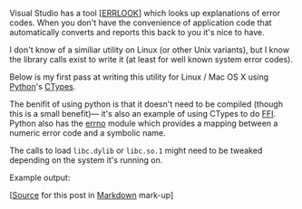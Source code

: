 Visual Studio has a tool [[ERRLOOK](http://msdn.microsoft.com/en-us/library/akay62ya.aspx "Visual Studio ERRLOOK Utility")] which looks up explanations of error codes.  When you don't have the convenience of application code that automatically converts and reports this back to you it's nice to have.

I don't know of a similiar utility on Linux (or other Unix variants), but I know the library calls exist to write it (at least for well known system error codes).

Below is my first pass at writing this utility for Linux / Mac OS X using [Python](http://python.org)'s [CTypes](http://docs.python.org/library/ctypes.html "CTypes Module").

<script src="http://gist.github.com/286405.js?file=errnolookup.py"></script>

The benifit of using python is that it doesn't need to be compiled (though this is a small benefit)&mdash; it's also an example of using CTypes to do [FFI](http://en.wikipedia.org/wiki/Foreign_function_interface "Wikipedia Entry for Foreign function interface").  Python also has the [errno](http://docs.python.org/library/errno.html "Python errno module") module which provides a mapping between a numeric error code and a symbolic name.

The calls to load `libc.dylib` or `libc.so.1` might need to be tweaked depending on the system it's running on.

Example output:

<script src="http://gist.github.com/286405.js?file=example.txt"></script>

<div class="source">[<a href="http://github.com/silverjam/play/raw/master/CsJam/simple-errno-lookup.mkd">Source</a> for this post in <a href="http://daringfireball.net/projects/markdown/">Markdown</a> mark-up]</div>
